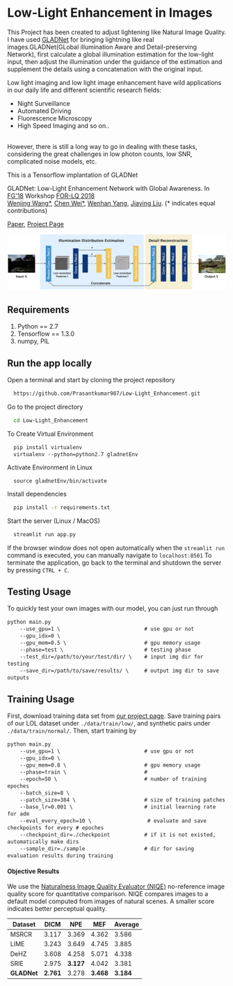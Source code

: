 # Low-Light Enhancement in Images

This Project has been created to adjust lightening like Natural Image Quality. I have used [GLADNet](https://ieeexplore.ieee.org/document/8373911) for bringing lightning like real images.GLADNet(GLobal illumination Aware and Detail-preserving Network), first calculate a global illumination estimation for the low-light input, then adjust the illumination under the guidance of the estimation and supplement the details using a concatenation with the original input. 

Low light imaging and low light image enhancement have wild applications in our daily life and different scientific research fields:

* Night Surveillance
* Automated Driving
* Fluorescence Microscopy
* High Speed Imaging and so on..
<br>
However, there is still a long way to go in dealing with these tasks, considering the great challenges in low photon counts, low SNR, complicated noise models, etc. 

This is a Tensorflow implantation of GLADNet

GLADNet: Low-Light Enhancement Network with Global Awareness. In [FG'18](https://fg2018.cse.sc.edu/index.html) Workshop [FOR-LQ 2018](http://staff.ustc.edu.cn/~dongeliu/forlq2018/index.html) <br>
[Wenjing Wang*](https://daooshee.github.io/website/), [Chen Wei*](https://weichen582.github.io/), [Wenhan Yang](https://flyywh.github.io/), [Jiaying Liu](http://www.icst.pku.edu.cn/struct/people/liujiaying.html). (* indicates equal contributions)<br>

[Paper](http://www.icst.pku.edu.cn/F/course/icb/Pub%20Files/2018/wwj_fg2018.pdf), [Project Page](https://daooshee.github.io/fgworkshop18Gladnet/)

![Teaser Image](https://github.com/daooshee/fgworkshop18Gladnet/blob/master/images/fg-1478.jpg)

## Requirements ##
1. Python == 2.7
2. Tensorflow == 1.3.0
3. numpy, PIL

## Run the app locally

Open a terminal and start by cloning the project repository

```bash
  https://github.com/Prasantkumar987/Low-Light_Enhancement.git
```

Go to the project directory

```bash
  cd Low-Light_Enhancement
```

To Create Virtual Environment
```
  pip install virtualenv
  virtualenv --python=python2.7 gladnetEnv 
```

Activate Environment in Linux
```
  source gladnetEnv/bin/activate
```

Install dependencies

```bash
  pip install -r requirements.txt
```

Start the server (Linux / MacOS)

```bash
  streamlit run app.py
```

If the browser window does not open automatically when the ```streamlit run``` command is executed, you can manually navigate to ```localhost:8501```
To terminate the application, go back to the terminal and shutdown the server by pressing ```CTRL + C```.

## Testing  Usage ##
To quickly test your own images with our model, you can just run through
```shell
python main.py 
    --use_gpu=1 \                           # use gpu or not
    --gpu_idx=0 \
    --gpu_mem=0.5 \                         # gpu memory usage
    --phase=test \                          # testing phase
    --test_dir=/path/to/your/test/dir/ \    # input img dir for testing
    --save_dir=/path/to/save/results/ \     # output img dir to save outputs
```
## Training Usage ##
First, download training data set from [our project page](https://daooshee.github.io/fgworkshop18Gladnet/). Save training pairs of our LOL dataset under `./data/train/low/`, and synthetic pairs under `./data/train/normal/`.
Then, start training by 
```shell
python main.py
    --use_gpu=1 \                           # use gpu or not
    --gpu_idx=0 \
    --gpu_mem=0.8 \                         # gpu memory usage
    --phase=train \                         #
    --epoch=50 \                            # number of training epoches
    --batch_size=8 \
    --patch_size=384 \                      # size of training patches
    --base_lr=0.001 \                       # initial learning rate for adm
    --eval_every_epoch=10 \                  # evaluate and save checkpoints for every # epoches
    --checkpoint_dir=./checkpoint           # if it is not existed, automatically make dirs
    --sample_dir=./sample                   # dir for saving evaluation results during training
 ```
 #### Objective Results ####
We use the [Naturalness Image Quality Evaluator (NIQE)](https://ieeexplore.ieee.org/document/6353522) no-reference image quality score for quantitative comparison. NIQE compares images to a default model computed from images of natural scenes. A smaller score indicates better perceptual quality.
 
| Dataset | DICM | NPE | MEF | Average |
| ------ | ------ | ------ | ------ | ------ |
| MSRCR | 3.117 | 3.369 | 4.362 | 3.586 |
| LIME | 3.243 | 3.649 | 4.745 | 3.885 |
| DeHZ | 3.608 | 4.258 | 5.071 | 4.338 | 
| SRIE | 2.975 | <b>3.127</b> | 4.042 | 3.381 |
| <b>GLADNet</b> | <b>2.761</b> | 3.278 | <b>3.468</b> | <b>3.184</b> |


